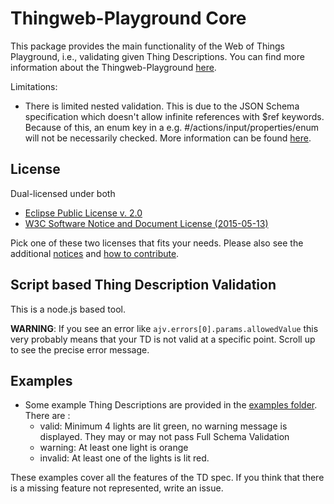 # Thingweb-Playground Core

This package provides the main functionality of the Web of Things Playground, i.e., validating given Thing Descriptions.
You can find more information about the Thingweb-Playground [here](https://github.com/thingweb/thingweb-playground).

Limitations:  
* There is limited nested validation. This is due to the JSON Schema specification which doesn't allow infinite references with $ref keywords. Because of this, an enum key in a e.g. #/actions/input/properties/enum will not be necessarily checked. More information can be found [here](http://json-schema.org/latest/json-schema-core.html#rfc.section.7).

## License
Dual-licensed under both

* [Eclipse Public License v. 2.0](http://www.eclipse.org/legal/epl-2.0)
* [W3C Software Notice and Document License (2015-05-13)](https://www.w3.org/Consortium/Legal/2015/copyright-software-and-document)

Pick one of these two licenses that fits your needs.
Please also see the additional [notices](NOTICE.md) and [how to contribute](CONTRIBUTING.md).


## Script based Thing Description Validation
This is a node.js based tool.

**WARNING**: If you see an error like `ajv.errors[0].params.allowedValue` this very probably means that your TD is not valid at a specific point. Scroll up to see the precise error message.

## Examples
* Some example Thing Descriptions are provided in the [examples folder](./examples/). There are :
  * valid: Minimum 4 lights are lit green, no warning message is displayed. They may or may not pass Full Schema Validation
  * warning: At least one light is orange
  * invalid: At least one of the lights is lit red.

These examples cover all the features of the TD spec. If you think that there is a missing feature not represented, write an issue.


